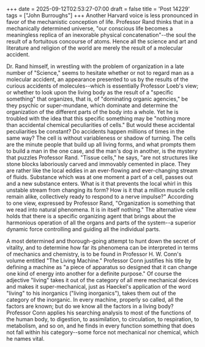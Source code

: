 +++
date = 2025-09-12T02:53:27-07:00
draft = false
title = 'Post 14229'
tags = ["John Burroughs"]
+++
Another Harvard voice is less pronounced in favor of the mechanistic conception of life. Professor Rand thinks that in a mechanically determined universe, "our conscious life becomes a meaningless replica of an inexorable physical concatenation"--the soul the result of a fortuitous concourse of atoms. Hence all the science and art and literature and religion of the world are merely the result of a molecular accident.

Dr. Rand himself, in wrestling with the problem of organization in a late number of "Science," seems to hesitate whether or not to regard man as a molecular accident, an appearance presented to us by the results of the curious accidents of molecules--which is essentially Professor Loeb's view; or whether to look upon the living body as the result of a "specific something" that organizes, that is, of "dominating organic agencies," be they psychic or super-mundane, which dominate and determine the organization of the different parts of the body into a whole. Yet he is troubled with the idea that this specific something may be "nothing more than accidental chemical peculiarities of cells." But would these accidental peculiarities be constant? Do accidents happen millions of times in the same way? The cell is without variableness or shadow of turning. The cells are the minute people that build up all living forms, and what prompts them to build a man in the one case, and the man's dog in another, is the mystery that puzzles Professor Rand. "Tissue cells," he says, "are not structures like stone blocks laboriously carved and immovably cemented in place. They are rather like the local eddies in an ever-flowing and ever-changing stream of fluids. Substance which was at one moment a part of a cell, passes out and a new substance enters. What is it that prevents the local whirl in this unstable stream from changing its form? How is it that a million muscle cells remain alike, collectively ready to respond to a nerve impulse?" According to one view, expressed by Professor Rand, "Organization is something that we read into natural phenomena. It is in itself nothing." The alternative view holds that there is a specific organizing agent that brings about the harmonious operation of all the organs and parts of the system--a superior dynamic force controlling and guiding all the individual parts.

A most determined and thorough-going attempt to hunt down the secret of vitality, and to determine how far its phenomena can be interpreted in terms of mechanics and chemistry, is to be found in Professor H. W. Conn's volume entitled "The Living Machine." Professor Conn justifies his title by defining a machine as "a piece of apparatus so designed that it can change one kind of energy into another for a definite purpose." Of course the adjective "living" takes it out of the category of all mere mechanical devices and makes it super-mechanical, just as Haeckel's application of the word "living" to his inorganics ("living inorganics"), takes them out of the category of the inorganic. In every machine, properly so called, all the factors are known; but do we know all the factors in a living body? Professor Conn applies his searching analysis to most of the functions of the human body, to digestion, to assimilation, to circulation, to respiration, to metabolism, and so on, and he finds in every function something that does not fall within his category--some force not mechanical nor chemical, which he names vital.
